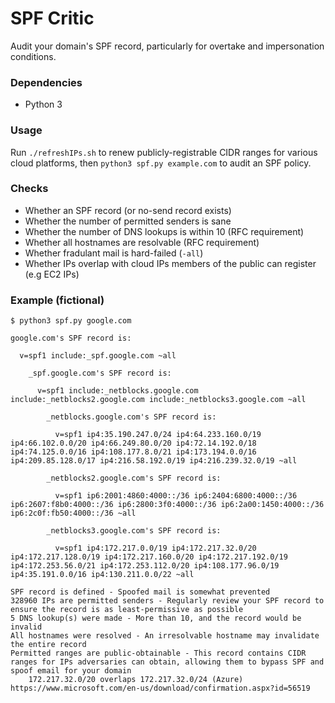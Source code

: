 # SPF Critic

Audit your domain's SPF record, particularly for overtake and impersonation conditions. 

### Dependencies

* Python 3

### Usage

Run `./refreshIPs.sh` to renew publicly-registrable CIDR ranges for various cloud platforms, then `python3 spf.py example.com` to audit an SPF policy.

### Checks

* Whether an SPF record (or no-send record exists)
* Whether the number of permitted senders is sane
* Whether the number of DNS lookups is within 10 (RFC requirement)
* Whether all hostnames are resolvable (RFC requirement)
* Whether fradulant mail is hard-failed (`-all`)
* Whether IPs overlap with cloud IPs members of the public can register (e.g EC2 IPs)

### Example (fictional)

```
$ python3 spf.py google.com

google.com's SPF record is:

  v=spf1 include:_spf.google.com ~all

    _spf.google.com's SPF record is:

      v=spf1 include:_netblocks.google.com include:_netblocks2.google.com include:_netblocks3.google.com ~all

        _netblocks.google.com's SPF record is:

          v=spf1 ip4:35.190.247.0/24 ip4:64.233.160.0/19 ip4:66.102.0.0/20 ip4:66.249.80.0/20 ip4:72.14.192.0/18 ip4:74.125.0.0/16 ip4:108.177.8.0/21 ip4:173.194.0.0/16 ip4:209.85.128.0/17 ip4:216.58.192.0/19 ip4:216.239.32.0/19 ~all

        _netblocks2.google.com's SPF record is:

          v=spf1 ip6:2001:4860:4000::/36 ip6:2404:6800:4000::/36 ip6:2607:f8b0:4000::/36 ip6:2800:3f0:4000::/36 ip6:2a00:1450:4000::/36 ip6:2c0f:fb50:4000::/36 ~all

        _netblocks3.google.com's SPF record is:

          v=spf1 ip4:172.217.0.0/19 ip4:172.217.32.0/20 ip4:172.217.128.0/19 ip4:172.217.160.0/20 ip4:172.217.192.0/19 ip4:172.253.56.0/21 ip4:172.253.112.0/20 ip4:108.177.96.0/19 ip4:35.191.0.0/16 ip4:130.211.0.0/22 ~all

SPF record is defined - Spoofed mail is somewhat prevented
328960 IPs are permitted senders - Regularly review your SPF record to ensure the record is as least-permissive as possible
5 DNS lookup(s) were made - More than 10, and the record would be invalid
All hostnames were resolved - An irresolvable hostname may invalidate the entire record
Permitted ranges are public-obtainable - This record contains CIDR ranges for IPs adversaries can obtain, allowing them to bypass SPF and spoof email for your domain
    172.217.32.0/20 overlaps 172.217.32.0/24 (Azure) https://www.microsoft.com/en-us/download/confirmation.aspx?id=56519
```
